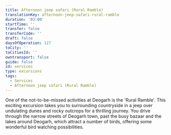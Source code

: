 ```yaml
---
title: Afternoon jeep safari (Rural Ramble)
translationKey: afternoon-jeep-safari-rural-ramble
duration: '03:00'
startTime: ''
transfer: false
transferCode: ''
draft: false
daysOfOperation: 127
toCity: ''
toCitiesId: ''
owntransport: false
guide: false
id: services
type: excursions
tags:
  - Services
  - Afternoon jeep safari (Rural Ramble)
---
```

One of the not-to-be-missed activities at Deogarh is the 'Rural Ramble'. This exciting excursion takes you to surrounding countryside in a jeep over undulating dunes and rocky outcrops for a thrilling journey. You drive through the narrow streets of Deogarh town, past the busy bazaar and the lakes around Deogarh, which attract a number of birds, offering some wonderful bird watching possibilities.